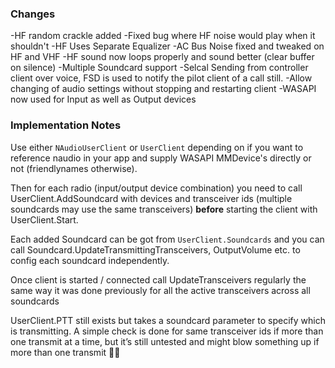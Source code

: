 
### Changes

-HF random crackle added
-Fixed bug where HF noise would play when it shouldn't
-HF Uses Separate Equalizer
-AC Bus Noise fixed and tweaked on HF and VHF
-HF sound now loops properly and sound better (clear buffer on silence)
-Multiple Soundcard support
-Selcal Sending from controller client over voice, FSD is used to notify the pilot client of a call still.
-Allow changing of audio settings without stopping and restarting client
-WASAPI now used for Input as well as Output devices

### Implementation Notes
Use either `NAudioUserClient` or `UserClient` depending on if you want to reference naudio in your app and supply WASAPI MMDevice's directly or not (friendlynames otherwise).

Then for each radio (input/output device combination) you need to call UserClient.AddSoundcard with devices and transceiver ids (multiple soundcards may use the same transceivers) **before** starting the client with UserClient.Start. 

Each added Soundcard can be got from `UserClient.Soundcards` and you can call Soundcard.UpdateTransmittingTransceivers, OutputVolume etc. to config each soundcard independently. 

Once client is started / connected call UpdateTransceivers regularly the same way it was done previously for all the active transceivers across all soundcards 

UserClient.PTT still exists but takes a soundcard parameter to specify which is transmitting. A simple check is done for same transceiver ids if more than one transmit at a time, but it’s still untested and might blow something up if more than one transmit 🤷‍♂️
